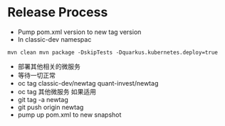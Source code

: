 # Release Process
* Pump pom.xml version to new tag version
* In classic-dev namespac
```
mvn clean mvn package -DskipTests -Dquarkus.kubernetes.deploy=true
```
* 部署其他相关的微服务
* 等待一切正常
* oc tag classic-dev/newtag quant-invest/newtag
* oc tag 其他微服务 如果适用
* git tag -a newtag
* git push origin newtag
* pump up pom.xml to new snapshot
